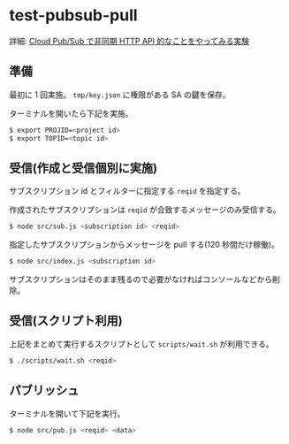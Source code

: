 # test-pubsub-pull

詳細: [Cloud Pub/Sub で非同期 HTTP API 的なことをやってみる実験](https://zenn.dev/hankei6km/scraps/c4da53f3d75eab)

## 準備

最初に 1 回実施。
`tmp/key.json` に権限がある SA の鍵を保存。

ターミナルを開いたら下記を実施。

```sh
$ export PROJID=<project id>
$ export TOPID=<topic id>
```

## 受信(作成と受信個別に実施)

サブスクリプション id とフィルターに指定する `reqid` を指定する。

作成されたサブスクリプションは `reqid` が合致するメッセージのみ受信する。

```sh
$ node src/sub.js <subscription id> <reqid>
```

指定したサブスクリプションからメッセージを pull する(120 秒間だけ稼働)。

```sh
$ node src/index.js <subscription id>
```

サブスクリプションはそのまま残るので必要がなければコンソールなどから削除。

## 受信(スクリプト利用)

上記をまとめて実行するスクリプトとして `scripts/wait.sh` が利用できる。

```sh
$ ./scripts/wait.sh <reqid>
```

## パブリッシュ

ターミナルを開いて下記を実行。

```sh
$ node src/pub.js <reqid> <data>
```
